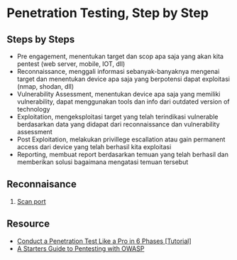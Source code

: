# Penetration Testing, Step by Step

## Steps by Steps
- Pre engagement, menentukan target dan scop apa saja yang akan kita pentest (web server, mobile, IOT, dll)
- Reconnaissance, menggali informasi sebanyak-banyaknya mengenai target dan menentukan device apa saja yang berpotensi dapat exploitasi (nmap, shodan, dll)
- Vulnerability Assessment, menentukan device apa saja yang memiliki vulnerability, dapat menggunakan tools dan info dari outdated version of technology
- Exploitation, mengeksploitasi target yang telah terindikasi vulnerable berdasarkan data yang didapat dari reconnaissance dan vulnerability assessment
- Post Exploitation, melakukan privillege escallation atau gain permanent access dari device yang telah berhasil kita exploitasi
- Reporting, membuat report berdasarkan temuan yang telah berhasil dan memberikan solusi bagaimana mengatasi temuan tersebut

## Reconnaisance
1. [Scan port](https://github.com/acvn/catngul/blob/master/rekon/port.md)

## Resource
- [Conduct a Penetration Test Like a Pro in 6 Phases [Tutorial]](https://www.youtube.com/watch?v=8a1yTN2kFNw)
- [A Starters Guide to Pentesting with OWASP](https://www.youtube.com/watch?v=AO_sqXb-gKE)
